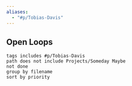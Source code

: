 ```yaml
---
aliases:
  - "#p/Tobias-Davis"
---
```


## Open Loops
```tasks
tags includes #p/Tobias-Davis
path does not include Projects/Someday Maybe
not done
group by filename
sort by priority
```
